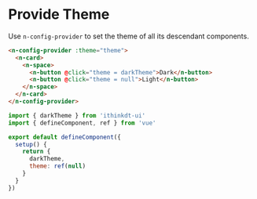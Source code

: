 # Provide Theme

Use `n-config-provider` to set the theme of all its descendant components.

```html
<n-config-provider :theme="theme">
  <n-card>
    <n-space>
      <n-button @click="theme = darkTheme">Dark</n-button>
      <n-button @click="theme = null">Light</n-button>
    </n-space>
  </n-card>
</n-config-provider>
```

```js
import { darkTheme } from 'ithinkdt-ui'
import { defineComponent, ref } from 'vue'

export default defineComponent({
  setup() {
    return {
      darkTheme,
      theme: ref(null)
    }
  }
})
```
